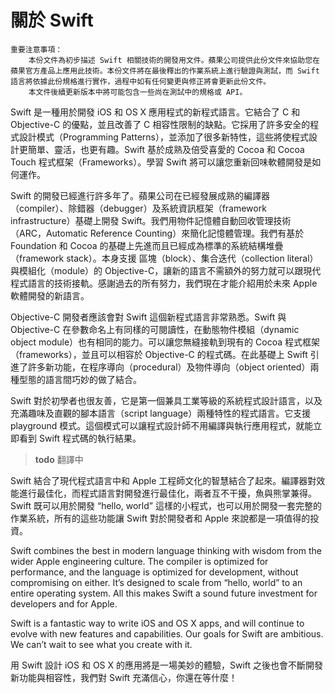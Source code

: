 # 關於 Swift

    重要注意事項：
        本份文件為初步描述 Swift 相關技術的開發用文件。蘋果公司提供此份文件來協助您在蘋果官方產品上應用此技術。本份文件將在最後釋出的作業系統上進行驗證與測試，而 Swift 語言將依據此份規格進行實作，過程中如有任何變更與修正將會更新此份文件。
        本文件後續更新版本中將可能包含一些尚在測試中的規格或 API。

Swift 是一種用於開發 iOS 和 OS X 應用程式的新程式語言。它結合了 C 和 Objective-C 的優點，並且改善了 C 相容性限制的缺點。它採用了許多安全的程式設計​模式（Programming Patterns），並添加了很多新特性，這些將使程式設計更簡單、靈活，也更有趣。Swift 基於成熟及倍受喜愛的 Cocoa 和 Cocoa Touch 程式框架（Frameworks）。學習 Swift 將可以讓您重新回味軟體開發是如何運作。

Swift 的開發已經進行許多年了。蘋果公司在已經發展成熟的編譯器（compiler）、除錯器（debugger）及系統資訊框架（framework infrastructure）基礎上開發 Swift。我們用物件記憶體自動回收管理技術（ARC，Automatic Reference Counting）來簡化記憶體管理。我們有基於 Foundation 和 Cocoa 的基礎上先進而且已經成為標準的系統結構堆疊（framework stack）。本身支援 區塊（block）、集合迭代（collection literal）與模組化（module）的 Objective-C，讓新的語言不需額外的努力就可以跟現代程式語言的技術接軌。感謝過去的所有努力，我們現在才能介紹用於未來 Apple 軟體開發的新語言。

Objective-C 開發者應該會對 Swift 這個新程式語言非常熟悉。Swift 與 Objective-C 在參數命名上有同樣的可閱讀性，在動態物件模組（dynamic object module）也有相同的能力。可以讓您無縫接軌到現有的 Cocoa 程式框架（frameworks），並且可以相容於 Objective-C 的程式碼。在此基礎上 Swift 引進了許多新功能，在程序導向（procedural）及物件導向（object oriented）兩種型態的語言間巧妙的做了結合。

Swift 對於初學者也很友善，它是第一個兼具工業等級的系統程式設計語言，以及充滿趣味及直觀的腳本語言（script language）兩種特性的程式語言。它支援 playground 模式。這個模式可以讓程式設計師不用編譯與執行應用程式，就能立即看到 Swift 程式碼的執行結果。

> **todo** 翻譯中

Swift 結合了現代程式語言中和 Apple 工程師文化的智慧結合了起來。編譯器對效能進行最佳化，而程式語言對開發進行最佳化，兩者互不干擾，魚與熊掌兼得。Swift 既可以用於開發 “hello, world” 這樣的小程式，也可以用於開發一套完整的作業系統，所有的這些功能讓 Swift 對於開發者和 Apple 來說都是一項值得的投資。

Swift combines the best in modern language thinking with wisdom from the wider Apple engineering culture. The compiler is optimized for performance, and the language is optimized for development, without compromising on either. It’s designed to scale from “hello, world” to an entire operating system. All this makes Swift a sound future investment for developers and for Apple.

Swift is a fantastic way to write iOS and OS X apps, and will continue to evolve with new features and capabilities. Our goals for Swift are ambitious. We can’t wait to see what you create with it.

用 Swift 設計 iOS 和 OS X 的應用將是一場美妙的體驗，Swift 之後也會不斷開發新功能與相容性，我們對 Swift 充滿信心，你還在等什麼！